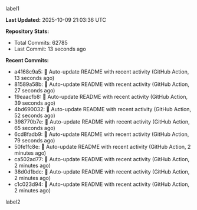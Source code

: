 
label1 
<!-- ACTIVITY_START -->
**Last Updated:** 2025-10-09 21:03:36 UTC

**Repository Stats:**
- Total Commits: 62785
- Last Commit: 13 seconds ago

**Recent Commits:**
- a4168c9a5: 🤖 Auto-update README with recent activity (GitHub Action, 13 seconds ago)
- 81589a58b: 🤖 Auto-update README with recent activity (GitHub Action, 27 seconds ago)
- 19eaacfb8: 🤖 Auto-update README with recent activity (GitHub Action, 39 seconds ago)
- 4bd690032: 🤖 Auto-update README with recent activity (GitHub Action, 52 seconds ago)
- 398770b7e: 🤖 Auto-update README with recent activity (GitHub Action, 65 seconds ago)
- 6cd8fadb9: 🤖 Auto-update README with recent activity (GitHub Action, 79 seconds ago)
- 50fe1fc8e: 🤖 Auto-update README with recent activity (GitHub Action, 2 minutes ago)
- ca502ad77: 🤖 Auto-update README with recent activity (GitHub Action, 2 minutes ago)
- 38d0d1bdc: 🤖 Auto-update README with recent activity (GitHub Action, 2 minutes ago)
- c1c023d94: 🤖 Auto-update README with recent activity (GitHub Action, 2 minutes ago)
<!-- ACTIVITY_END -->

label2
